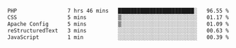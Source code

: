 
<!--START_SECTION:waka-->

```txt
PHP                7 hrs 46 mins   ████████████████████████░   96.55 %
CSS                5 mins          ▒░░░░░░░░░░░░░░░░░░░░░░░░   01.17 %
Apache Config      5 mins          ▒░░░░░░░░░░░░░░░░░░░░░░░░   01.09 %
reStructuredText   3 mins          ░░░░░░░░░░░░░░░░░░░░░░░░░   00.63 %
JavaScript         1 min           ░░░░░░░░░░░░░░░░░░░░░░░░░   00.39 %
```

<!--END_SECTION:waka-->

